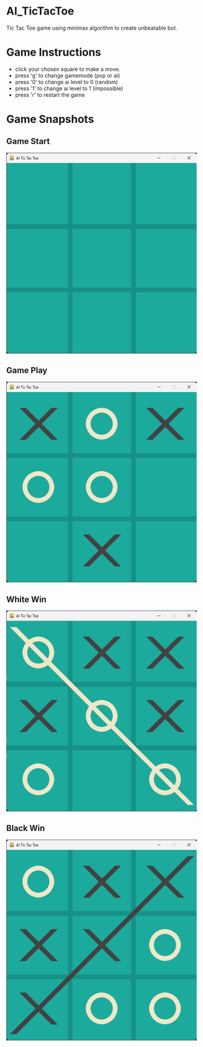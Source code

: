 # AI_TicTacToe
Tic Tac Toe game using minimax algorithm to create unbeatable bot.

# Game Instructions

- click your chosen square to make a move.
- press 'g' to change gamemode (pvp or ai)
- press '0' to change ai level to 0 (random)
- press '1' to change ai level to 1 (impossible)
- press 'r' to restart the game

# Game Snapshots

## Game Start
![Game Start](./screenshots/game_start.png)

## Game Play
![Game Play](./screenshots/game_play.png)

## White Win
![Game Play](./screenshots/white_win.png)

## Black Win
![Game Play](./screenshots/black_win.png)

